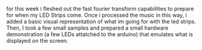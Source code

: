 for this week i fleshed out the fast fourier transform capabilities to prepare for when my LED Strips come. Once i processed the music in this way, i added a basic visual representation of what im going for with the led strips. Then, I took a few small samples and prepared a small hardware demonstration (a few LEDs attatched to the arduino) that emulates what is displayed on the screen.